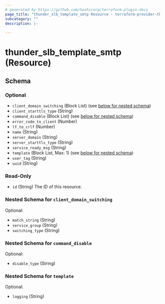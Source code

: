 ```yaml
---
# generated by https://github.com/hashicorp/terraform-plugin-docs
page_title: "thunder_slb_template_smtp Resource - terraform-provider-thunder"
subcategory: ""
description: |-
  
---
```


# thunder_slb_template_smtp (Resource)





<!-- schema generated by tfplugindocs -->
## Schema

### Optional

- `client_domain_switching` (Block List) (see [below for nested schema](#nestedblock--client_domain_switching))
- `client_starttls_type` (String)
- `command_disable` (Block List) (see [below for nested schema](#nestedblock--command_disable))
- `error_code_to_client` (Number)
- `lf_to_crlf` (Number)
- `name` (String)
- `server_domain` (String)
- `server_starttls_type` (String)
- `service_ready_msg` (String)
- `template` (Block List, Max: 1) (see [below for nested schema](#nestedblock--template))
- `user_tag` (String)
- `uuid` (String)

### Read-Only

- `id` (String) The ID of this resource.

<a id="nestedblock--client_domain_switching"></a>
### Nested Schema for `client_domain_switching`

Optional:

- `match_string` (String)
- `service_group` (String)
- `switching_type` (String)


<a id="nestedblock--command_disable"></a>
### Nested Schema for `command_disable`

Optional:

- `disable_type` (String)


<a id="nestedblock--template"></a>
### Nested Schema for `template`

Optional:

- `logging` (String)



